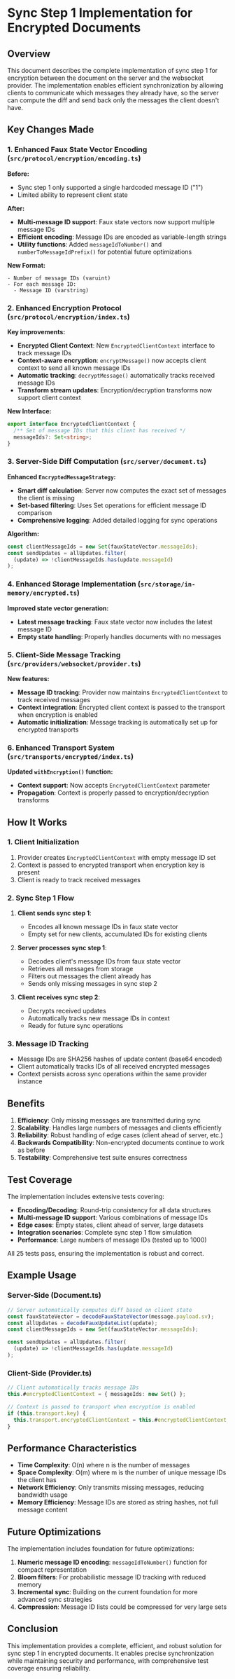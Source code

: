 # Sync Step 1 Implementation for Encrypted Documents

## Overview

This document describes the complete implementation of sync step 1 for encryption between the document on the server and the websocket provider. The implementation enables efficient synchronization by allowing clients to communicate which messages they already have, so the server can compute the diff and send back only the messages the client doesn't have.

## Key Changes Made

### 1. Enhanced Faux State Vector Encoding (`src/protocol/encryption/encoding.ts`)

**Before:** 
- Sync step 1 only supported a single hardcoded message ID ("1")
- Limited ability to represent client state

**After:**
- **Multi-message ID support**: Faux state vectors now support multiple message IDs
- **Efficient encoding**: Message IDs are encoded as variable-length strings
- **Utility functions**: Added `messageIdToNumber()` and `numberToMessageIdPrefix()` for potential future optimizations

**New Format:**
```
- Number of message IDs (varuint)
- For each message ID:
  - Message ID (varstring)
```

### 2. Enhanced Encryption Protocol (`src/protocol/encryption/index.ts`)

**Key improvements:**
- **Encrypted Client Context**: New `EncryptedClientContext` interface to track message IDs
- **Context-aware encryption**: `encryptMessage()` now accepts client context to send all known message IDs
- **Automatic tracking**: `decryptMessage()` automatically tracks received message IDs
- **Transform stream updates**: Encryption/decryption transforms now support client context

**New Interface:**
```typescript
export interface EncryptedClientContext {
  /** Set of message IDs that this client has received */
  messageIds?: Set<string>;
}
```

### 3. Server-Side Diff Computation (`src/server/document.ts`)

**Enhanced `EncryptedMessageStrategy`:**
- **Smart diff calculation**: Server now computes the exact set of messages the client is missing
- **Set-based filtering**: Uses Set operations for efficient message ID comparison
- **Comprehensive logging**: Added detailed logging for sync operations

**Algorithm:**
```typescript
const clientMessageIds = new Set(fauxStateVector.messageIds);
const sendUpdates = allUpdates.filter(
  (update) => !clientMessageIds.has(update.messageId)
);
```

### 4. Enhanced Storage Implementation (`src/storage/in-memory/encrypted.ts`)

**Improved state vector generation:**
- **Latest message tracking**: Faux state vector now includes the latest message ID
- **Empty state handling**: Properly handles documents with no messages

### 5. Client-Side Message Tracking (`src/providers/websocket/provider.ts`)

**New features:**
- **Message ID tracking**: Provider now maintains `EncryptedClientContext` to track received messages
- **Context integration**: Encrypted client context is passed to the transport when encryption is enabled
- **Automatic initialization**: Message tracking is automatically set up for encrypted transports

### 6. Enhanced Transport System (`src/transports/encrypted/index.ts`)

**Updated `withEncryption()` function:**
- **Context support**: Now accepts `EncryptedClientContext` parameter
- **Propagation**: Context is properly passed to encryption/decryption transforms

## How It Works

### 1. Client Initialization
1. Provider creates `EncryptedClientContext` with empty message ID set
2. Context is passed to encrypted transport when encryption key is present
3. Client is ready to track received messages

### 2. Sync Step 1 Flow
1. **Client sends sync step 1**: 
   - Encodes all known message IDs in faux state vector
   - Empty set for new clients, accumulated IDs for existing clients

2. **Server processes sync step 1**:
   - Decodes client's message IDs from faux state vector
   - Retrieves all messages from storage
   - Filters out messages the client already has
   - Sends only missing messages in sync step 2

3. **Client receives sync step 2**:
   - Decrypts received updates
   - Automatically tracks new message IDs in context
   - Ready for future sync operations

### 3. Message ID Tracking
- Message IDs are SHA256 hashes of update content (base64 encoded)
- Client automatically tracks IDs of all received encrypted messages
- Context persists across sync operations within the same provider instance

## Benefits

1. **Efficiency**: Only missing messages are transmitted during sync
2. **Scalability**: Handles large numbers of messages and clients efficiently
3. **Reliability**: Robust handling of edge cases (client ahead of server, etc.)
4. **Backwards Compatibility**: Non-encrypted documents continue to work as before
5. **Testability**: Comprehensive test suite ensures correctness

## Test Coverage

The implementation includes extensive tests covering:

- **Encoding/Decoding**: Round-trip consistency for all data structures
- **Multi-message ID support**: Various combinations of message IDs
- **Edge cases**: Empty states, client ahead of server, large datasets
- **Integration scenarios**: Complete sync step 1 flow simulation
- **Performance**: Large numbers of message IDs (tested up to 1000)

All 25 tests pass, ensuring the implementation is robust and correct.

## Example Usage

### Server-Side (Document.ts)
```typescript
// Server automatically computes diff based on client state
const fauxStateVector = decodeFauxStateVector(message.payload.sv);
const allUpdates = decodeFauxUpdateList(update);
const clientMessageIds = new Set(fauxStateVector.messageIds);

const sendUpdates = allUpdates.filter(
  (update) => !clientMessageIds.has(update.messageId)
);
```

### Client-Side (Provider.ts)
```typescript
// Client automatically tracks message IDs
this.#encryptedClientContext = { messageIds: new Set() };

// Context is passed to transport when encryption is enabled
if (this.transport.key) {
  this.transport.encryptedClientContext = this.#encryptedClientContext;
}
```

## Performance Characteristics

- **Time Complexity**: O(n) where n is the number of messages
- **Space Complexity**: O(m) where m is the number of unique message IDs the client has
- **Network Efficiency**: Only transmits missing messages, reducing bandwidth usage
- **Memory Efficiency**: Message IDs are stored as string hashes, not full message content

## Future Optimizations

The implementation includes foundation for future optimizations:

1. **Numeric message ID encoding**: `messageIdToNumber()` function for compact representation
2. **Bloom filters**: For probabilistic message ID tracking with reduced memory
3. **Incremental sync**: Building on the current foundation for more advanced sync strategies
4. **Compression**: Message ID lists could be compressed for very large sets

## Conclusion

This implementation provides a complete, efficient, and robust solution for sync step 1 in encrypted documents. It enables precise synchronization while maintaining security and performance, with comprehensive test coverage ensuring reliability.